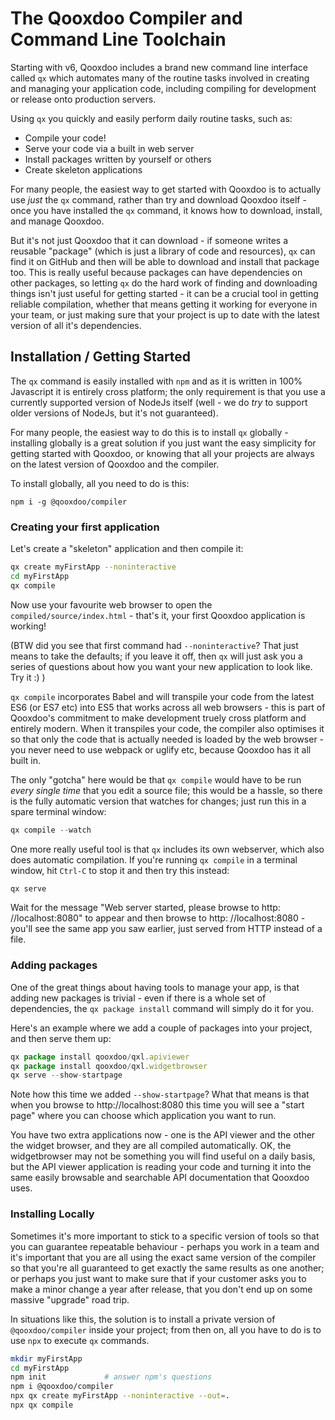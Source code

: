 # The Qooxdoo Compiler and Command Line Toolchain

Starting with v6, Qooxdoo includes a brand new command line interface called
`qx` which automates many of the routine tasks involved in creating and managing
your application code, including compiling for development or release onto
production servers.

Using `qx` you quickly and easily perform daily routine tasks, such as:

- Compile your code!
- Serve your code via a built in web server
- Install packages written by yourself or others
- Create skeleton applications

For many people, the easiest way to get started with Qooxdoo is to actually use
_just_ the `qx` command, rather than try and download Qooxdoo itself - once you
have installed the `qx` command, it knows how to download, install, and manage
Qooxdoo.

But it's not just Qooxdoo that it can download - if someone writes a reusable
"package" (which is just a library of code and resources), `qx` can find it on
GitHub and then will be able to download and install that package too. This is
really useful because packages can have dependencies on other packages, so
letting `qx` do the hard work of finding and downloading things isn't just
useful for getting started - it can be a crucial tool in getting reliable
compilation, whether that means getting it working for everyone in your team, or
just making sure that your project is up to date with the latest version of all
it's dependencies.

## Installation / Getting Started

The `qx` command is easily installed with `npm` and as it is written in 100%
Javascript it is entirely cross platform; the only requirement is that you use a
currently supported version of NodeJs itself (well - we do _try_ to support
older versions of NodeJs, but it's not guaranteed).

For many people, the easiest way to do this is to install `qx` globally -
installing globally is a great solution if you just want the easy simplicity for
getting started with Qooxdoo, or knowing that all your projects are always on
the latest version of Qooxdoo and the compiler.

To install globally, all you need to do is this:

```
npm i -g @qooxdoo/compiler
```

### Creating your first application

Let's create a "skeleton" application and then compile it:

```bash
qx create myFirstApp --noninteractive
cd myFirstApp
qx compile
```

Now use your favourite web browser to open the `compiled/source/index.html` -
that's it, your first Qooxdoo application is working!

(BTW did you see that first command had `--noninteractive`? That just means to
take the defaults; if you leave it off, then `qx` will just ask you a series of
questions about how you want your new application to look like. Try it :) )

`qx compile` incorporates Babel and will transpile your code from the latest ES6
(or ES7 etc) into ES5 that works across all web browsers - this is part of
Qooxdoo's commitment to make development truely cross platform and entirely
modern. When it transpiles your code, the compiler also optimises it so that
only the code that is actually needed is loaded by the web browser - you never
need to use webpack or uglify etc, because Qooxdoo has it all built in.

The only "gotcha" here would be that `qx compile` would have to be run _every
single time_ that you edit a source file; this would be a hassle, so there is
the fully automatic version that watches for changes; just run this in a spare
terminal window:

```javascript
qx compile --watch
```

One more really useful tool is that `qx` includes its own webserver, which also
does automatic compilation. If you're running `qx compile` in a terminal window,
hit `Ctrl-C` to stop it and then try this instead:

```javascript
qx serve
```

Wait for the message "Web server started, please browse to http&#x3A;
//localhost:8080" to appear and then browse to http&#x3A; //localhost:8080 -
you'll see the same app you saw earlier, just served from HTTP instead of a
file.

### Adding packages

One of the great things about having tools to manage your app, is that adding
new packages is trivial - even if there is a whole set of dependencies, the
`qx package install` command will simply do it for you.

Here's an example where we add a couple of packages into your project, and then
serve them up:

```javascript
qx package install qooxdoo/qxl.apiviewer
qx package install qooxdoo/qxl.widgetbrowser
qx serve --show-startpage
```

Note how this time we added `--show-startpage`? What that means is that when you
browse to http&#x3A;//localhost:8080 this time you will see a "start page" where
you can choose which application you want to run.

You have two extra applications now - one is the API viewer and the other the
widget browser, and they are all compiled automatically. OK, the widgetbrowser
may not be something you will find useful on a daily basis, but the API viewer
application is reading your code and turning it into the same easily browsable
and searchable API documentation that Qooxdoo uses.

### Installing Locally

Sometimes it's more important to stick to a specific version of tools so that
you can guarantee repeatable behaviour - perhaps you work in a team and it's
important that you are all using the exact same version of the compiler so that
you're all guaranteed to get exactly the same results as one another; or perhaps
you just want to make sure that if your customer asks you to make a minor change
a year after release, that you don't end up on some massive "upgrade" road trip.

In situations like this, the solution is to install a private version of
`@qooxdoo/compiler` inside your project; from then on, all you have to do is to
use `npx` to execute `qx` commands.

```bash
mkdir myFirstApp
cd myFirstApp
npm init             # answer npm's questions
npm i @qooxdoo/compiler
npx qx create myFirstApp --noninteractive --out=.
npx qx compile
```
